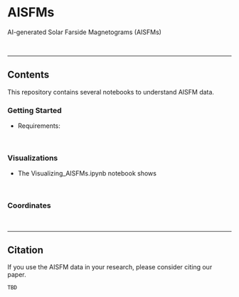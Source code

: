 # AISFMs

AI-generated Solar Farside Magnetograms (AISFMs)

<br/>

------------

## Contents

This repository contains several notebooks to understand AISFM data.

### Getting Started

* Requirements:

<br/>

### Visualizations

* The Visualizing_AISFMs.ipynb notebook shows 

<br/>

### Coordinates


<br/>

------------

## Citation

If you use the AISFM data in your research, please consider citing our paper.

    TBD
